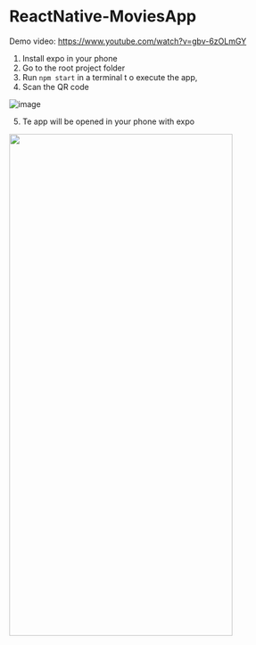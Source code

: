 # ReactNative-MoviesApp

Demo video:  https://www.youtube.com/watch?v=gbv-6zOLmGY

1. Install expo in your phone
2. Go to the root project folder
3. Run ``npm start`` in a terminal t o execute the app, 
4. Scan the QR code 

![image](https://user-images.githubusercontent.com/19497325/233193774-094adc16-e663-489a-a04c-26cb302de80b.png)

5. Te app will be opened in your phone with expo 

<img src="https://user-images.githubusercontent.com/19497325/233194641-271f2f60-e3ec-475d-9bdf-0938ca0e0da0.jpg"  width="400" height="900">
